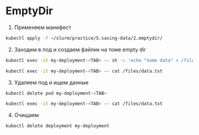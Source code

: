 # EmptyDir

1) Применяем манифест

```bash
kubectl apply -f ~/slurm/practice/5.saving-data/2.emptydir/
```

2) Заходим в под и создаем файлик на томе empty dir

```bash
kubectl exec -it my-deployment-<TAB> -- sh -c 'echo "Some data" > /files/data.txt'

kubectl exec -it my-deployment-<TAB> -- cat /files/data.txt
```

3) Удаляем под и ищем данные

```bash
kubectl delete pod my-deployment-<TAB>
```

```bash
kubectl exec -it my-deployment-<TAB> -- cat /files/data.txt
```

4) Очищаем

```bash
kubectl delete deployment my-deployment
```
